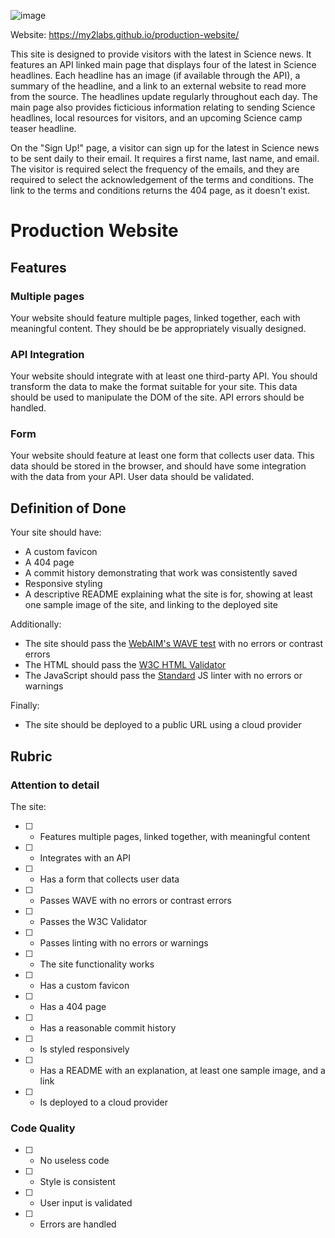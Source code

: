 ![image](https://user-images.githubusercontent.com/100609892/162762961-795dc6d0-ee28-44de-8baf-d26825cbe82c.png)

Website: https://my2labs.github.io/production-website/

This site is designed to provide visitors with the latest in Science news.  It features an API linked main page that displays four of the latest in Science headlines.  Each headline has an image (if available through the API), a summary of the headline, and a link to an external website to read more from the source.  The headlines update regularly throughout each day.  The main page also provides ficticious information relating to sending Science headlines, local resources for visitors, and an upcoming Science camp teaser headline.  

On the "Sign Up!" page, a visitor can sign up for the latest in Science news to be sent daily to their email.  It requires a first name, last name, and email.  The visitor is required select the frequency of the emails, and they are required to select the acknowledgement of the terms and conditions.  The link to the terms and conditions returns the 404 page, as it doesn't exist.  







# Production Website

## Features

### Multiple pages

Your website should feature multiple pages, linked together, each with meaningful content. They should be be appropriately visually designed.

### API Integration

Your website should integrate with at least one third-party API. You should transform the data to make the format suitable for your site. This data should be used to manipulate the DOM of the site. API errors should be handled.

### Form

Your website should feature at least one form that collects user data. This data should be stored in the browser, and should have some integration with the data from your API. User data should be validated.

## Definition of Done

Your site should have:

* A custom favicon
* A 404 page
* A commit history demonstrating that work was consistently saved
* Responsive styling
* A descriptive README explaining what the site is for, showing at least one sample image of the site, and linking to the deployed site

Additionally:

* The site should pass the [WebAIM's WAVE test](https://wave.webaim.org/) with no errors or contrast errors
* The HTML should pass the [W3C HTML Validator](https://validator.w3.org/)
* The JavaScript should pass the [Standard](https://standardjs.com/) JS linter with no errors or warnings

Finally:

* The site should be deployed to a public URL using a cloud provider

## Rubric

### Attention to detail

The site:

* [ ] - Features multiple pages, linked together, with meaningful content
* [ ] - Integrates with an API
* [ ] - Has a form that collects user data
* [ ] - Passes WAVE with no errors or contrast errors
* [ ] - Passes the W3C Validator
* [ ] - Passes linting with no errors or warnings
* [ ] - The site functionality works
* [ ] - Has a custom favicon
* [ ] - Has a 404 page
* [ ] - Has a reasonable commit history
* [ ] - Is styled responsively
* [ ] - Has a README with an explanation, at least one sample image, and a link
* [ ] - Is deployed to a cloud provider

### Code Quality

* [ ] - No useless code
* [ ] - Style is consistent
* [ ] - User input is validated
* [ ] - Errors are handled
